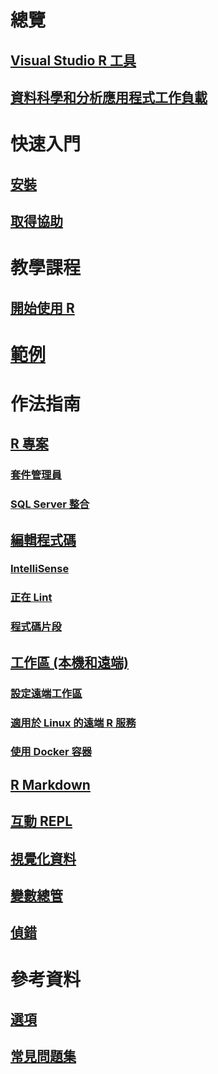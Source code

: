 # 總覽
## [Visual Studio R 工具](index.md)
## [資料科學和分析應用程式工作負載](data-science-and-analytical-applications-workload.md)
# 快速入門
## [安裝](installing-r-tools-for-visual-studio.md)
## [取得協助](getting-started-help.md)
# 教學課程
## [開始使用 R](getting-started-with-r.md)
# [範例](getting-started-samples.md)
# 作法指南
## [R 專案](r-projects-in-visual-studio.md)
### [套件管理員](r-package-manager-in-visual-studio.md)
### [SQL Server 整合](integrating-sql-server-with-r.md)
## [編輯程式碼](editing-r-code-in-visual-studio.md)
### [IntelliSense](r-intellisense.md)
### [正在 Lint](linting-r-code.md)
### [程式碼片段](code-snippets-for-r.md)
## [工作區 (本機和遠端)](r-workspaces-in-visual-studio.md)
### [設定遠端工作區](setting-up-remote-r-workspaces.md)
### [適用於 Linux 的遠端 R 服務](setting-up-remote-r-service-on-linux.md)
### [使用 Docker 容器](using-docker-containers-with-r.md)
## [R Markdown](rmarkdown-with-r-in-visual-studio.md)
## [互動 REPL](interactive-repl-for-r-in-visual-studio.md)
## [視覺化資料](visualizing-data-with-r-in-visual-studio.md)
## [變數總管](variable-explorer.md)
## [偵錯](debugging-r-in-visual-studio.md)
# 參考資料
## [選項](options-for-r-tools-in-visual-studio.md)
## [常見問題集](faq.md)
